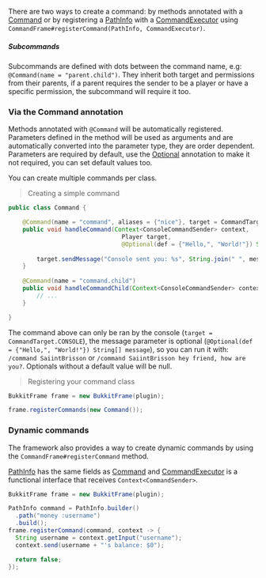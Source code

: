 There are two ways to create a command: by methods annotated with a [Command][Command] or by registering a [PathInfo][PathInfo] with a [CommandExecutor][CommandExecutor] using `CommandFrame#registerCommand(PathInfo, CommandExecutor)`.

##### Subcommands

Subcommands are defined with dots between the command name, e.g: `@Command(name = "parent.child")`. They inherit both target and permissions from their parents, if a parent requires the sender to be a player or have a specific permission, the subcommand will require it too.

### Via the Command annotation

Methods annotated with `@Command` will be automatically registered. Parameters defined in the method will be used as arguments and are automatically converted into the parameter type, they are order dependent. Parameters are required by default, use the [Optional][Optional] annotation to make it not required, you can set default values too.

You can create multiple commands per class.

> Creating a simple command
```java
public class Command {

    @Command(name = "command", aliases = {"nice"}, target = CommandTarget.CONSOLE)
    public void handleCommand(Context<ConsoleCommandSender> context, 
                                Player target, 
                                @Optional(def = {"Hello,", "World!"}) String[] message) {
    
        target.sendMessage("Console sent you: %s", String.join(" ", message));
    }
    
    @Command(name = "command.child")
    public void handleCommandChild(Context<ConsoleCommandSender> context) {
        // ...
    }

}
```

The command above can only be ran by the console (`target = CommandTarget.CONSOLE`), the message parameter is optional (`@Optional(def = {"Hello,", "World!"}) String[] message`), so you can run it with: `/command SaiintBrisson` or `/command SaiintBrisson hey friend, how are you?`. Optionals without a default value will be null.

> Registering your command class
```java
BukkitFrame frame = new BukkitFrame(plugin);

frame.registerCommands(new Command());
```

### Dynamic commands

The framework also provides a way to create dynamic commands by using the `CommandFrame#registerCommand` method.

[PathInfo][PathInfo] has the same fields as [Command][Command] and [CommandExecutor][CommandExecutor] is a functional interface that receives `Context<CommandSender>`.

```java
BukkitFrame frame = new BukkitFrame(plugin);

PathInfo command = PathInfo.builder()
  .path("money :username")
  .build();
frame.registerCommand(command, context -> {
  String username = context.getInput("username");
  context.send(username + "'s balance: $0");

  return false;
});
```

<!--Variables-->

[Command]: https://github.com/SaiintBrisson/command-framework/blob/master/shared/src/main/java/me/saiintbrisson/minecraft/command/annotation/Command.java
[PathInfo]: https://github.com/SaiintBrisson/command-framework/blob/master/shared/src/main/java/me/saiintbrisson/minecraft/command/command/PathInfo.java
[CommandExecutor]: https://github.com/SaiintBrisson/command-framework/blob/master/shared/src/main/java/me/saiintbrisson/minecraft/command/executor/CommandExecutor.java

[Context]: https://github.com/SaiintBrisson/command-framework/blob/master/shared/src/main/java/me/saiintbrisson/minecraft/command/command/Context.java

[Optional]: https://github.com/SaiintBrisson/command-framework/blob/master/shared/src/main/java/me/saiintbrisson/minecraft/command/annotation/Optional.java